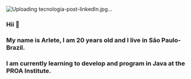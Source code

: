 ![Uploading tecnologia-post-linkedIn.jpg…]()



### Hii 👋

### My name is Arlete, I am 20 years old and I live in São Paulo-Brazil.
### I am currently learning to develop and program in Java at the PROA Institute.
